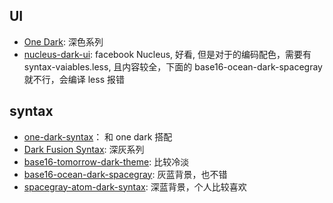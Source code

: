 ## UI
- [One Dark](https://atom.io/themes/one-dark-ui): 深色系列
- [nucleus-dark-ui](https://atom.io/themes/nucleus-dark-ui): facebook Nucleus, 好看, 但是对于的编码配色，需要有syntax-vaiables.less, 且内容较全，下面的 base16-ocean-dark-spacegray 就不行，会编译 less 报错

## syntax
- [one-dark-syntax](https://atom.io/themes/one-dark-syntax)： 和 one dark 搭配
- [Dark Fusion Syntax](https://atom.io/themes/atom-dark-fusion-syntax): 深灰系列
- [base16-tomorrow-dark-theme](https://atom.io/themes/base16-tomorrow-dark-theme): 比较冷淡
- [base16-ocean-dark-spacegray](https://atom.io/themes/base16-ocean-dark-spacegray): 灰蓝背景，也不错
- [spacegray-atom-dark-syntax](https://atom.io/themes/spacegray-atom-dark-syntax): 深蓝背景，个人比较喜欢